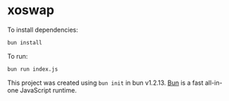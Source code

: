 # xoswap

To install dependencies:

```bash
bun install
```

To run:

```bash
bun run index.js
```

This project was created using `bun init` in bun v1.2.13. [Bun](https://bun.sh) is a fast all-in-one JavaScript runtime.
